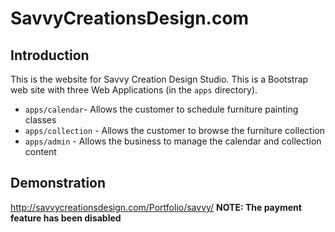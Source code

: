 # SavvyCreationsDesign.com

## Introduction

This is the website for Savvy Creation Design Studio.  This is a Bootstrap web site with three Web Applications (in the `apps` directory).
* `apps/calendar`- Allows the customer to schedule furniture painting classes
* `apps/collection` - Allows the customer to browse the furniture collection
* `apps/admin` - Allows the business to manage the calendar and collection content

## Demonstration
http://savvycreationsdesign.com/Portfolio/savvy/
**NOTE: The payment feature has been disabled**